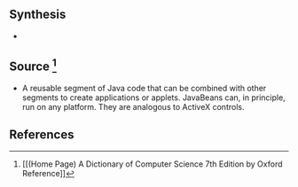 ## Synthesis
- 
## Source [^1]
- A reusable segment of Java code that can be combined with other segments to create applications or applets. JavaBeans can, in principle, run on any platform. They are analogous to ActiveX controls.
## References

[^1]: [[(Home Page) A Dictionary of Computer Science 7th Edition by Oxford Reference]]